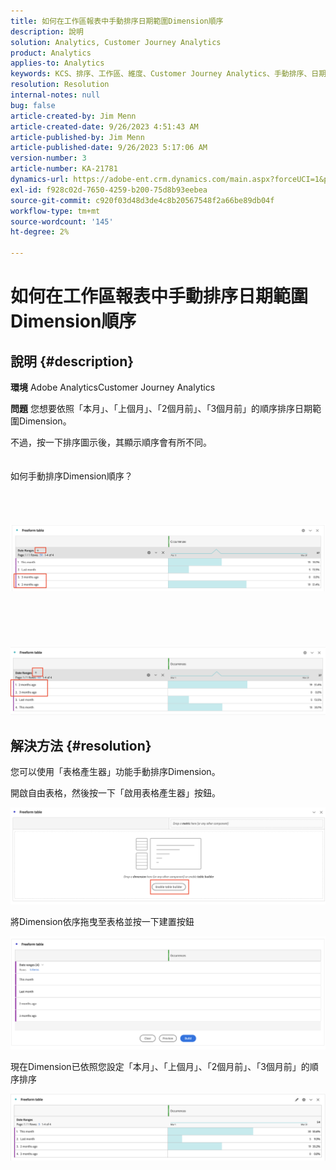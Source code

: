 ```yaml
---
title: 如何在工作區報表中手動排序日期範圍Dimension順序
description: 說明
solution: Analytics, Customer Journey Analytics
product: Analytics
applies-to: Analytics
keywords: KCS、排序、工作區、維度、Customer Journey Analytics、手動排序、日期範圍Dimension、報表、Adobe Analytics
resolution: Resolution
internal-notes: null
bug: false
article-created-by: Jim Menn
article-created-date: 9/26/2023 4:51:43 AM
article-published-by: Jim Menn
article-published-date: 9/26/2023 5:17:06 AM
version-number: 3
article-number: KA-21781
dynamics-url: https://adobe-ent.crm.dynamics.com/main.aspx?forceUCI=1&pagetype=entityrecord&etn=knowledgearticle&id=3a2f1c62-285c-ee11-be6f-6045bd006268
exl-id: f928c02d-7650-4259-b200-75d8b93eebea
source-git-commit: c920f03d48d3de4c8b20567548f2a66be89db04f
workflow-type: tm+mt
source-wordcount: '145'
ht-degree: 2%

---
```


# 如何在工作區報表中手動排序日期範圍Dimension順序

## 說明 {#description}


<b>環境</b>
Adobe AnalyticsCustomer Journey Analytics

<b>問題</b>
您想要依照「本月」、「上個月」、「2個月前」、「3個月前」的順序排序日期範圍Dimension。

不過，按一下排序圖示後，其顯示順序會有所不同。
<br><br><br>如何手動排序Dimension順序？<br><br>
<br> <br><br>![](assets/___3b2f1c62-285c-ee11-be6f-6045bd006268___.png)<br><br> <br><br> <br><br>![](assets/___3d2f1c62-285c-ee11-be6f-6045bd006268___.png)

## 解決方法 {#resolution}


您可以使用「表格產生器」功能手動排序Dimension。

開啟自由表格，然後按一下「啟用表格產生器」按鈕。

![](assets/d4eda136-2fcd-ed11-b597-6045bd006793.png)

將Dimension依序拖曳至表格並按一下建置按鈕

![](assets/69497031-30cd-ed11-b597-6045bd006793.png)

現在Dimension已依照您設定「本月」、「上個月」、「2個月前」、「3個月前」的順序排序

![](assets/efb1744a-30cd-ed11-b597-6045bd006793.png)
